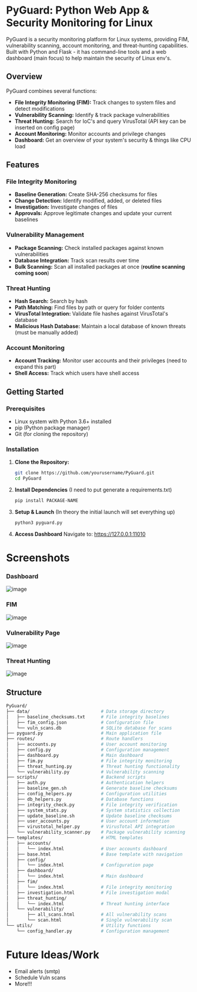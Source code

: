 # PyGuard: Python Web App & Security Monitoring for Linux

PyGuard is a security monitoring platform for Linux systems, providing FIM, vulnerability scanning, account monitoring, and threat-hunting capabilities. Built with Python and Flask - it has command-line tools and a web dashboard (main focus) to help maintain the security of Linux env's.

## Overview

PyGuard combines several functions:

- **File Integrity Monitoring (FIM):** Track changes to system files and detect modifications
- **Vulnerability Scanning:** Identify & track package vulnerabilities
- **Threat Hunting:** Search for IoC's and query VirusTotal (API key can be inserted on config page)
- **Account Monitoring:** Monitor accounts and privilege changes
- **Dashboard:** Get an overview of your system's security & things like CPU load

## Features

### File Integrity Monitoring
- **Baseline Generation:** Create SHA-256 checksums for files
- **Change Detection:** Identify modified, added, or deleted files
- **Investigation:** Investigate changes of files
- **Approvals:** Approve legitimate changes and update your current baselines

### Vulnerability Management
- **Package Scanning:** Check installed packages against known vulnerabilities 
- **Database Integration:** Track scan results over time
- **Bulk Scanning:** Scan all installed packages at once (**routine scanning coming soon**)

### Threat Hunting
- **Hash Search:** Search by hash
- **Path Matching:** Find files by path or query for folder contents
- **VirusTotal Integration:** Validate file hashes against VirusTotal's database
- **Malicious Hash Database:** Maintain a local database of known threats (must be manually added)

### Account Monitoring
- **Account Tracking:** Monitor user accounts and their privileges (need to expand this part)
- **Shell Access:** Track which users have shell access 

## Getting Started

### Prerequisites
- Linux system with Python 3.6+ installed
- pip (Python package manager)
- Git (for cloning the repository)

### Installation

1. **Clone the Repository:**
   ```bash
   git clone https://github.com/yourusername/PyGuard.git
   cd PyGuard
   ```
2. **Install Dependencies**
   (I need to put generate a requirements.txt)
   ```bash
   pip install PACKAGE-NAME
   ```
4. **Setup & Launch**
   (In theory the initial launch will set everything up)
   ```bash
   python3 pyguard.py
   ```
5. **Access Dashboard**
   Navigate to: https://127.0.0.1:11010

# Screenshots
### Dashboard
![image](https://github.com/user-attachments/assets/23f412d5-44d9-4453-9192-b02ccbfa15a5)
### FIM
![image](https://github.com/user-attachments/assets/1b3fc82f-2984-4845-ba39-9d644983cf2e)
### Vulnerability Page
![image](https://github.com/user-attachments/assets/6220adbb-4e01-4420-a21f-ebb7a9130683)
### Threat Hunting
![image](https://github.com/user-attachments/assets/77cfcc63-67e2-4c81-bf33-ce4a9a6a25b5)

## Structure
```bash
PyGuard/
├── data/                           # Data storage directory
│   ├── baseline_checksums.txt      # File integrity baselines
│   ├── fim_config.json             # Configuration file
│   └── vuln_scans.db               # SQLite database for scans
├── pyguard.py                      # Main application file
├── routes/                         # Route handlers
│   ├── accounts.py                 # User account monitoring
│   ├── config.py                   # Configuration management
│   ├── dashboard.py                # Main dashboard
│   ├── fim.py                      # File integrity monitoring
│   ├── threat_hunting.py           # Threat hunting functionality
│   └── vulnerability.py            # Vulnerability scanning
├── scripts/                        # Backend scripts
│   ├── auth.py                     # Authentication helpers
│   ├── baseline_gen.sh             # Generate baseline checksums
│   ├── config_helpers.py           # Configuration utilities
│   ├── db_helpers.py               # Database functions
│   ├── integrity_check.py          # File integrity verification
│   ├── system_stats.py             # System statistics collection
│   ├── update_baseline.sh          # Update baseline checksums
│   ├── user_accounts.py            # User account information
│   ├── virustotal_helper.py        # VirusTotal API integration
│   └── vulnerability_scanner.py    # Package vulnerability scanning
├── templates/                      # HTML templates
│   ├── accounts/
│   │   └── index.html              # User accounts dashboard
│   ├── base.html                   # Base template with navigation
│   ├── config/
│   │   └── index.html              # Configuration page
│   ├── dashboard/
│   │   └── index.html              # Main dashboard
│   ├── fim/
│   │   └── index.html              # File integrity monitoring
│   ├── investigation.html          # File investigation modal
│   ├── threat_hunting/
│   │   └── index.html              # Threat hunting interface
│   └── vulnerability/
│       ├── all_scans.html          # All vulnerability scans
│       └── scan.html               # Single vulnerability scan
└── utils/                          # Utility functions
    └── config_handler.py           # Configuration management
```

# Future Ideas/Work
- Email alerts (smtp)
- Schedule Vuln scans
- More!!!
   
